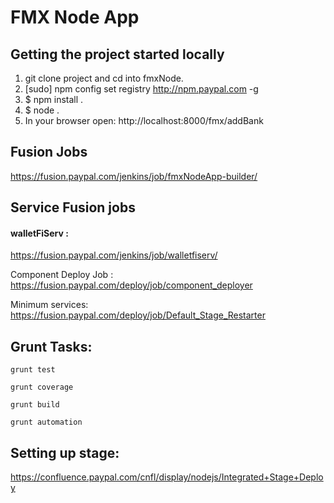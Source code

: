 FMX Node App
============================

Getting the project started locally
--------------------------------

1. git clone project and cd into fmxNode.
2. [sudo] npm config set registry http://npm.paypal.com -g
3. $ npm install .
4. $ node .
5. In your browser open: http://localhost:8000/fmx/addBank



## Fusion Jobs

https://fusion.paypal.com/jenkins/job/fmxNodeApp-builder/

## Service Fusion jobs


#### walletFiServ :

https://fusion.paypal.com/jenkins/job/walletfiserv/

Component Deploy Job : https://fusion.paypal.com/deploy/job/component_deployer

Minimum services: https://fusion.paypal.com/deploy/job/Default_Stage_Restarter

## Grunt Tasks:
  
```shell
grunt test
```

```shell 
grunt coverage
```

```shell 
grunt build
```

```shell 
grunt automation
```

## Setting up stage:
 https://confluence.paypal.com/cnfl/display/nodejs/Integrated+Stage+Deploy
